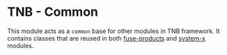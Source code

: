 # TNB - Common

This module acts as a `common` base for other modules in TNB framework. It contains classes that are reused in both [fuse-products](../fuse-products)
and [system-x](../system-x) modules.
